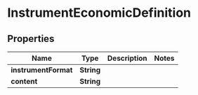 

# InstrumentEconomicDefinition

## Properties

Name | Type | Description | Notes
------------ | ------------- | ------------- | -------------
**instrumentFormat** | **String** |  | 
**content** | **String** |  | 



